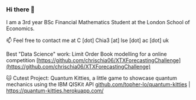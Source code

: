 ### Hi there 👋

I am a 3rd year BSc Financial Mathematics Student at the London School of Economics. 

📫 Feel free to contact me at C [dot] Chia3 [at] lse [dot] ac [dot] uk


Best "Data Science" work: Limit Order Book modelling for a online competition [https://github.com/chrischia06/XTXForecastingChallenge](https://github.com/chrischia06/XTXForecastingChallenge)


🐱 Cutest Project: Quantum Kitties, a little game to showcase quantum mechanics using the IBM QISKit API [github.com/topher-lo/quantum-kitties](github.com/topher-lo/quantum-kitties) | https://quantum-kitties.herokuapp.com/

<!--
**chrischia06/chrischia06** is a ✨ _special_ ✨ repository because its `README.md` (this file) appears on your GitHub profile.


<!--
- 🔭 I’m currently working on ...
- 🌱 I’m currently learning ...
- 👯 I’m looking to collaborate on ...
- 🤔 I’m looking for help with ...
- 💬 Ask me about ...
-->
